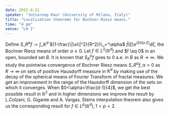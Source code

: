 ```yaml
---
date: 2015-8-21
speaker: "Jotsaroop Kaur (University of Milano, Italy)"
title: "Localisation theorems for Bochner-Riesz means."
time: "4 pm" 
venue: "LH 1"
---
```

Define $S\_R^\alpha f := \int\_{\mathbb{R}^d}$ $(1-\frac{\|\xi\|^2}{R^2})\_+^\alpha$ $\hat{f} (\xi) e^{i2\pi (x.\xi)} d\xi$, the Bochner Riesz means of order $\alpha \geq 0$. Let $f\in L^2(\mathbb{R}^d)$ and $f \eq 0$ in an open, bounded set $B.$ It is known that $S_R^\alpha f$ goes to 0 a.e. in $B$ as $R\rightarrow\infty.$ We study the pointwise convergence of Bochner Riesz means $S\_{R}^\alpha f, \alpha>0$ as $R \rightarrow \infty$ on sets of positive Hausdorff measure in $\mathbb{R}^d$ by making use of the decay of the spherical means of Fourier Transform of fractal measures. We get an improvement in the range of the Hausdorff dimension of the sets on which it converges. When $0<\alpha<\frac{d-1}{4}$, we get the best possible result in $\mathbb{R}^2$ and in higher dimensions we improve the result by L.Colzani, G. Gigante and A. Vargas. Steins interpolation theorem also gives us the corresponding result for $f\in L^p(\mathbb{R}^d), 1<p<2.$
